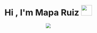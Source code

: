 <h1 align="center"><b>Hi , I'm Mapa Ruiz </b><img src="https://media.giphy.com/media/hvRJCLFzcasrR4ia7z/giphy.gif" width="35"></h1>
<p align="center">
  <a><img src="https://readme-typing-svg.herokuapp.com?font=Time+New+Roman&color=purple&size=25&center=true&vCenter=true&width=650&height=80&lines= A+computer+Science+Student+eager+to+learn+...🫡"></a>
</p>
